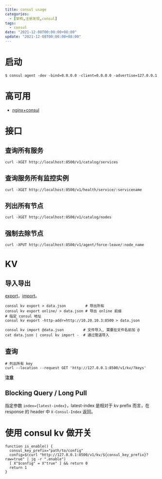 ```yaml
---
title: consul usage
categories: 
  - [架构,注册发现,consul]
tags:
  - consul
date: "2021-12-08T00:00:00+08:00"
update: "2021-12-08T00:00:00+08:00"
---
```


# 启动

```shell
$ consul agent -dev -bind=0.0.0.0 -client=0.0.0.0 -advertise=127.0.0.1
```

# 高可用

- [nginx+consul](https://chabik.com/2019/12/dynamic-upstreams-in-nginx-w-consul/)

# 接口

## 查询所有服务

```shell
curl -XGET http://localhost:8500/v1/catalog/services
```

## 查询服务所有监控实例

```shell
curl -XGET http://localhost:8500/v1/health/service/:servicename
```

## 列出所有节点

```shell
curl -XGET http://localhost:8500/v1/catalog/nodes
```

## 强制去除节点

```shell
curl -XPUT http://localhost:8500/v1/agent/force-leave/:node_name	
```

# KV

## 导入导出

[export](https://www.consul.io/commands/kv/export)，[import](https://www.consul.io/commands/kv/import#stale)。

```shell
consul kv export > data.json         # 导出所有
consul kv export online/ > data.json # 导出 online 前缀
# 指定 consul 地址
consul kv export -http-addr=http://10.20.10.3:8500 > data.json
```

```shell
consul kv import @data.json         # 文件导入, 需要在文件名前加 @
cat data.json | consul kv import -  # 通过管道导入
```

## 查询

```shell
# 列出所有 key
curl --location --request GET 'http://127.0.0.1:8500/v1/kv/?keys'
```

**注意**

## Blocking Query / Long Pull

指定参数 `index={latest-index}`，latest-index 是相对于 kv prefix 而言，在 response 的 header 中 `X-Consul-Index` 返回。

# 使用 consul kv 做开关

```shell
function is_enable() {
  consul_key_prefix="path/to/config"
  config=$(curl "http://127.0.0.1:8500/v1/kv/${consul_key_prefix}?raw=true" | jq -r ".enable")
  [ X"$config" = X"true" ] && return 0
  return 1
}
```
